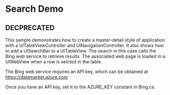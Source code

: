 
# Search Demo

## DECPRECATED

This sample demonstrates how to create a master-detail style of application with a UITableViewController and UINavigationController. It also shows how to add a UISearchBar to a UITableView. The search in this case calls the Bing web service to retrieve results. The associated web page is loaded in a UIWebView when a row is selcted in the table.

The Bing web service requires an API key, which can be obtained at https://datamarket.azure.com

Once you have an API key, set it to the AZURE_KEY constant in Bing.cs.
